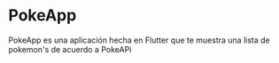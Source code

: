 # PokeApp
PokeApp es una aplicación hecha en Flutter que te muestra una lista de pokemon's de acuerdo a PokeAPi
